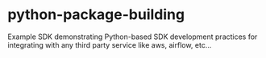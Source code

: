 # python-package-building
Example SDK demonstrating Python-based SDK development practices for integrating with any third party service like aws, airflow, etc...
